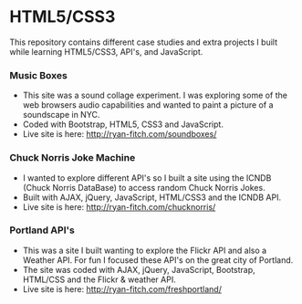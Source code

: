 HTML5/CSS3
============== 
This repository contains different case studies and extra projects I built while learning HTML5/CSS3, API's, and JavaScript.

### Music Boxes
* This site was a sound collage experiment.  I was exploring some of the web browsers audio capabilities and wanted to paint a picture of a soundscape in NYC.
* Coded with Bootstrap, HTML5, CSS3 and JavaScript.
* Live site is here: http://ryan-fitch.com/soundboxes/

### Chuck Norris Joke Machine
* I wanted to explore different API's so I built a site using the ICNDB (Chuck Norris DataBase) to access random Chuck Norris Jokes.
* Built with AJAX, jQuery, JavaScript, HTML/CSS3 and the ICNDB API.
* Live site is here: http://ryan-fitch.com/chucknorris/

### Portland API's 
* This was a site I built wanting to explore the Flickr API and also a Weather API.  For fun I focused these API's on the great city of Portland.  
* The site was coded with AJAX, jQuery, JavaScript, Bootstrap, HTML/CSS and the Flickr & weather API.
* Live site is here: http://ryan-fitch.com/freshportland/